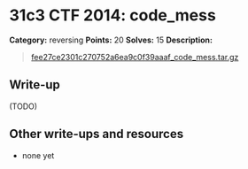 # 31c3 CTF 2014: code_mess

**Category:** reversing
**Points:** 20
**Solves:** 15
**Description:**

> [fee27ce2301c270752a6ea9c0f39aaaf_code_mess.tar.gz](fee27ce2301c270752a6ea9c0f39aaaf_code_mess.tar.gz)

## Write-up

(TODO)

## Other write-ups and resources

* none yet

